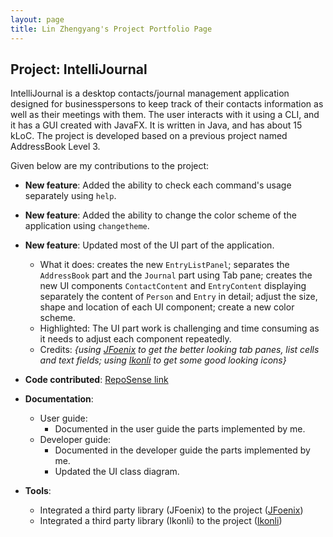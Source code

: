 ```yaml
---
layout: page
title: Lin Zhengyang's Project Portfolio Page
---
```


## Project: IntelliJournal

IntelliJournal is a desktop contacts/journal management application designed for
businesspersons to keep track of their contacts information as well as their meetings
with them. The user interacts with it using a CLI, and it has a GUI created with
JavaFX. It is written in Java, and has about 15 kLoC. The project is developed based
on a previous project named AddressBook Level 3.

Given below are my contributions to the project:

* **New feature**: Added the ability to check each command's usage separately using `help`.

* **New feature**: Added the ability to change the color scheme of the application using `changetheme`.

* **New feature**: Updated most of the UI part of the application.
  * What it does: creates the new `EntryListPanel`; separates the `AddressBook` part 
  and the `Journal` part using Tab pane; creates the new UI components `ContactContent`
  and `EntryContent` displaying separately the content of `Person` and `Entry` in detail;
  adjust the size, shape and location of each UI component; create a new color scheme.
  * Highlighted: The UI part work is challenging and time consuming as it needs to adjust
  each component repeatedly.
  * Credits: *{using [JFoenix](https://github.com/jfoenixadmin/JFoenix) to get the better
  looking tab panes, list cells and text fields; using [Ikonli](https://github.com/kordamp/ikonli)
  to get some good looking icons}*

* **Code contributed**: [RepoSense link](https://nus-cs2103-ay2021s1.github.io/tp-dashboard/#breakdown=true&search=&sort=groupTitle&sortWithin=title&since=2020-08-14&timeframe=commit&mergegroup=&groupSelect=groupByRepos&checkedFileTypes=docs~functional-code~test-code~other&tabOpen=true&tabType=authorship&tabAuthor=Nauw1010&tabRepo=AY2021S1-CS2103T-W17-4%2Ftp%5Bmaster%5D&authorshipIsMergeGroup=false&authorshipFileTypes=docs~functional-code~test-code~other)

* **Documentation**:
  * User guide:
    * Documented in the user guide the parts implemented by me.
  * Developer guide:
    * Documented in the developer guide the parts implemented by me.
    * Updated the UI class diagram.
    
* **Tools**:
  * Integrated a third party library (JFoenix) to the project ([JFoenix](https://github.com/jfoenixadmin/JFoenix))
  * Integrated a third party library (Ikonli) to the project ([Ikonli](https://github.com/kordamp/ikonli))
  